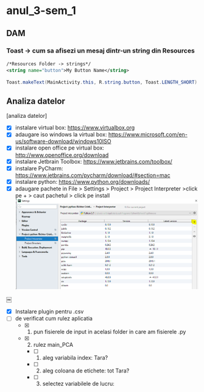 # anul_3-sem_1
## DAM
### Toast -> cum sa afisezi un mesaj dintr-un string din Resources

```xml
/*Resources Folder -> strings*/
<string name="button">My Button Name</string>
```

```java
Toast.makeText(MainActivity.this, R.string.button, Toast.LENGTH_SHORT).show();
```

## Analiza datelor
[analiza datelor]

- [x] instalare virtual box: https://www.virtualbox.org
- [x] adaugare iso windows la virtual box: https://www.microsoft.com/en-us/software-download/windows10ISO
- [x] instalare open office pe virtual box: http://www.openoffice.org/download
- [x] instalare Jetbrain Toolbox: https://www.jetbrains.com/toolbox/
- [x] instalare PyCharm: https://www.jetbrains.com/pycharm/download/#section=mac
- [x] instalare python: https://www.python.org/downloads/
- [x] adaugare pachete in File > Settings > Project > Project Interpreter >click pe + > caut pachetul > click pe install
![alt text](images/ad.png)

￼
- [x] Instalare plugin pentru .csv
- [ ] de verificat cum rulez aplicatia
    - [x] 1. pun fisierele de input in acelasi folder in care am fisierele .py
    - [x] 2. rulez main_PCA
        - [ ] 1. aleg variabila index: Tara?
        - [ ] 2. aleg coloana de etichete: tot Tara?
        - [ ] 3. selectez variabilele de lucru: 
